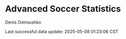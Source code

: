 # Advanced Soccer Statistics
Denis Ostroushko

<!-- gfm -->

Last successful data update: 2025-05-08 01:23:06 CST
